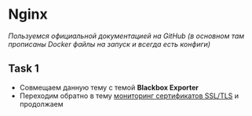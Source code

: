 # Nginx

_Пользуемся официальной документацией на GitHub (в основном там прописаны Docker файлы на запуск и всегда есть конфиги)_

## Task 1

- Совмещаем данную тему с темой **Blackbox Exporter**
- Переходим обратно в тему [мониторинг сертификатов SSL/TLS](https://github.com/lamjob1993/linux-monitoring/blob/main/tasks/blackbox-exporter/tasks_2.md#5-%D0%BF%D1%80%D0%BE%D0%B2%D0%B5%D1%80%D0%BA%D0%B0-%D0%BB%D0%BE%D0%BA%D0%B0%D0%BB%D1%8C%D0%BD%D1%8B%D1%85-%D1%81%D0%B5%D1%80%D1%82%D0%B8%D1%84%D0%B8%D0%BA%D0%B0%D1%82%D0%BE%D0%B2) и продолжаем
